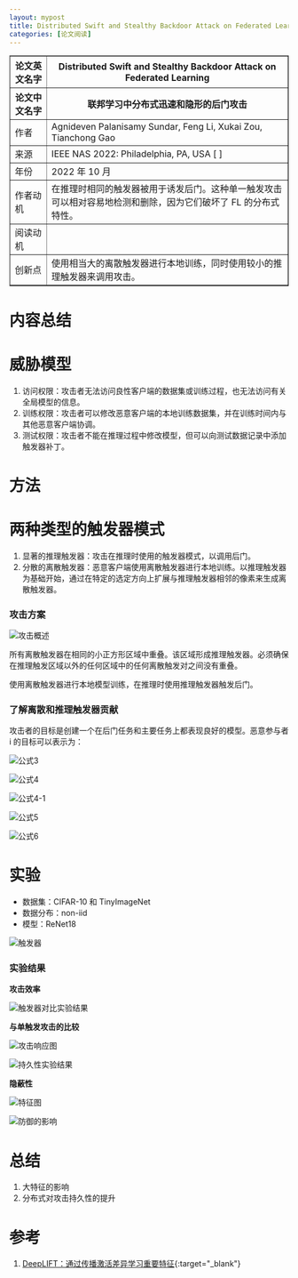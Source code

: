```yaml
---
layout: mypost
title: Distributed Swift and Stealthy Backdoor Attack on Federated Learning
categories: [论文阅读]
---
```


<table border="1">
    <tr>
        <th>论文英文名字</th>
        <th>Distributed Swift and Stealthy Backdoor Attack on Federated Learning</th>
    </tr>
    <tr>
        <th>论文中文名字</th>
        <th>联邦学习中分布式迅速和隐形的后门攻击</th>
    </tr>
    <tr>
        <td>作者</td>
        <td>Agnideven Palanisamy Sundar, Feng Li, Xukai Zou, Tianchong Gao</td>
    </tr>
    <tr>
        <td>来源</td>
        <td>IEEE NAS 2022: Philadelphia, PA, USA [ ]</td>
    </tr>
    <tr>
        <td>年份</td>
        <td>2022 年 10 月</td>
    </tr>
    <tr>
        <td>作者动机</td>
        <td>在推理时相同的触发器被用于诱发后门。这种单一触发攻击可以相对容易地检测和删除，因为它们破坏了 FL 的分布式特性。</td>
    </tr>
    <tr>
        <td>阅读动机</td>
        <td></td>
    </tr>
    <tr>
        <td>创新点</td>
        <td>使用相当大的离散触发器进行本地训练，同时使用较小的推理触发器来调用攻击。</td>
    </tr>
</table>

# 内容总结

# 威胁模型

1. 访问权限：攻击者无法访问良性客户端的数据集或训练过程，也无法访问有关全局模型的信息。
2. 训练权限：攻击者可以修改恶意客户端的本地训练数据集，并在训练时间内与其他恶意客户端协调。
3. 测试权限：攻击者不能在推理过程中修改模型，但可以向测试数据记录中添加触发器补丁。

# 方法

# 两种类型的触发器模式

1. 显著的推理触发器：攻击在推理时使用的触发器模式，以调用后门。
2. 分散的离散触发器：恶意客户端使用离散触发器进行本地训练。以推理触发器为基础开始，通过在特定的选定方向上扩展与推理触发器相邻的像素来生成离散触发器。

### 攻击方案

![攻击概述](攻击概述.png)

所有离散触发器在相同的小正方形区域中重叠。该区域形成推理触发器。必须确保在推理触发区域以外的任何区域中的任何离散触发对之间没有重叠。

使用离散触发器进行本地模型训练，在推理时使用推理触发器触发后门。

### 了解离散和推理触发器贡献

攻击者的目标是创建一个在后门任务和主要任务上都表现良好的模型。恶意参与者 i 的目标可以表示为：

![公式3](公式3.png)

![公式4](公式4.png)

![公式4-1](公式4-1.png)

![公式5](公式5.png)

![公式6](公式6.png)

# 实验

+ 数据集：CIFAR-10 和 TinyImageNet
+ 数据分布：non-iid
+ 模型：ReNet18

![触发器](触发器.png)

### 实验结果

**攻击效率**

![触发器对比实验结果](触发器对比实验结果.png)

**与单触发攻击的比较**

![攻击响应图](攻击响应图.png)

![持久性实验结果](持久性实验结果.png)

**隐蔽性**

![特征图](特征图.png)

![防御的影响](防御的影响.png)

# 总结

1. 大特征的影响
2. 分布式对攻击持久性的提升

# 参考

1. [DeepLIFT：通过传播激活差异学习重要特征](https://www.modb.pro/db/175986){:target="_blank"}